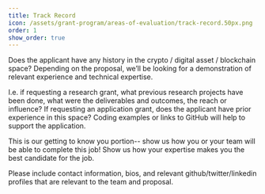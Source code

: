 ```yaml
---
title: Track Record
icon: /assets/grant-program/areas-of-evaluation/track-record.50px.png
order: 1
show_order: true
---
```

Does the applicant have any history in the crypto / digital asset / blockchain space? Depending on the proposal, we’ll be looking for a demonstration of relevant experience and technical expertise. 

I.e. if requesting a research grant, what previous research projects have been done, what were the deliverables and outcomes, the reach or influence? If requesting an application grant, does the applicant have prior experience in this space? Coding examples or links to GitHub will help to support the application.

This is our getting to know you portion-- show us how you or your team will be able to complete this job! Show us how your expertise makes you the best candidate for the job.

Please include contact information, bios, and relevant github/twitter/linkedin profiles that are relevant to the team and proposal. 
